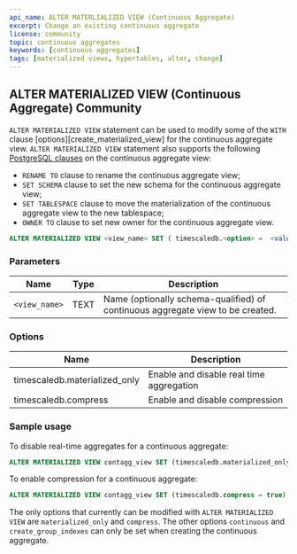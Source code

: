 ```yaml
---
api_name: ALTER MATERLIALIZED VIEW (Continuous Aggregate)
excerpt: Change an existing continuous aggregate
license: community
topic: continuous aggregates
keywords: [continuous aggregates]
tags: [materialized views, hypertables, alter, change]
---
```


## ALTER MATERIALIZED VIEW (Continuous Aggregate) <tag type="community">Community</tag>
`ALTER MATERIALIZED VIEW` statement can be used to modify some of the `WITH` clause [options][create_materialized_view] for the continuous aggregate view.
`ALTER MATERIALIZED VIEW` statement also supports the following
[PostgreSQL clauses][postgres-alterview] on the
continuous aggregate view:

- `RENAME TO` clause to rename the continuous aggregate view;
- `SET SCHEMA` clause to set the new schema for the continuous aggregate view;
- `SET TABLESPACE` clause to move the materialization of the continuous
  aggregate view to the new tablespace;
- `OWNER TO` clause to set new owner for the continuous aggregate view.

``` sql
ALTER MATERIALIZED VIEW <view_name> SET ( timescaledb.<option> =  <value> [, ... ] )
```
### Parameters
|Name|Type|Description|
|---|---|---|
| `<view_name>` | TEXT | Name (optionally schema-qualified) of continuous aggregate view to be created.|

### Options
|Name|Description|
|-|-|
|timescaledb.materialized_only|Enable and disable real time aggregation|
|timescaledb.compress|Enable and disable compression|

### Sample usage
To disable real-time aggregates for a
continuous aggregate:

```sql
ALTER MATERIALIZED VIEW contagg_view SET (timescaledb.materialized_only = true);
```

To enable compression for a continuous aggregate:

```sql
ALTER MATERIALIZED VIEW contagg_view SET (timescaledb.compress = true);
```

The only options that currently can be modified with `ALTER
MATERIALIZED VIEW` are `materialized_only` and `compress`. The other options
`continuous` and `create_group_indexes` can only be set when creating
the continuous aggregate.

[create_materialized-view]: /api/:currentVersion:/continuous-aggregates/create_materialized_view/#parameters
[postgres-alterview]: https://www.postgresql.org/docs/current/sql-alterview.html
